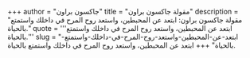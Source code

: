 +++
author = "جاكسون براون"
title = "مقولة جاكسون براون"
description = "مقولة جاكسون براون: ابتعد عن المحبطين، واستعد روح المرح في داخلك واستمتع بالحياة."
quote = '''ابتعد عن المحبطين، واستعد روح المرح في داخلك واستمتع بالحياة.''' 
slug = "ابتعد-عن-المحبطين-واستعد-روح-المرح-في-داخلك-واستمتع-بالحياة"
+++
ابتعد عن المحبطين، واستعد روح المرح في داخلك واستمتع بالحياة.
